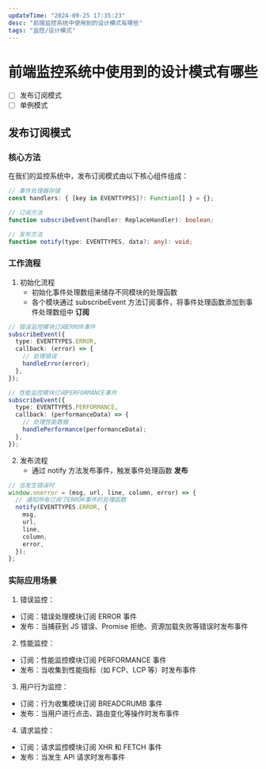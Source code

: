 ```yaml
---
updateTime: "2024-09-25 17:35:23"
desc: "前端监控系统中使用到的设计模式有哪些"
tags: "监控/设计模式"
---
```


# 前端监控系统中使用到的设计模式有哪些

- [ ] 发布订阅模式
- [ ] 单例模式

## 发布订阅模式

### 核心方法

在我们的监控系统中，发布订阅模式由以下核心组件组成：

```ts
// 事件处理器存储
const handlers: { [key in EVENTTYPES]?: Function[] } = {};

// 订阅方法
function subscribeEvent(handler: ReplaceHandler): boolean;

// 发布方法
function notify(type: EVENTTYPES, data?: any): void;
```

### 工作流程

1. 初始化流程
   - 初始化事件处理数组来储存不同模块的处理函数
   - 各个模块通过 subscribeEvent 方法订阅事件，将事件处理函数添加到事件处理数组中
     **订阅**

```ts
// 错误监控模块订阅ERROR事件
subscribeEvent({
  type: EVENTTYPES.ERROR,
  callback: (error) => {
    // 处理错误
    handleError(error);
  },
});

// 性能监控模块订阅PERFORMANCE事件
subscribeEvent({
  type: EVENTTYPES.PERFORMANCE,
  callback: (performanceData) => {
    // 处理性能数据
    handlePerformance(performanceData);
  },
});
```

2. 发布流程
   - 通过 notify 方法发布事件，触发事件处理函数
     **发布**

```ts
// 当发生错误时
window.onerror = (msg, url, line, column, error) => {
  // 通知所有订阅了ERROR事件的处理函数
  notify(EVENTTYPES.ERROR, {
    msg,
    url,
    line,
    column,
    error,
  });
};
```

### 实际应用场景

1. 错误监控：

- 订阅：错误处理模块订阅 ERROR 事件
- 发布：当捕获到 JS 错误、Promise 拒绝、资源加载失败等错误时发布事件

2. 性能监控：

- 订阅：性能监控模块订阅 PERFORMANCE 事件
- 发布：当收集到性能指标（如 FCP、LCP 等）时发布事件

3. 用户行为监控：

- 订阅：行为收集模块订阅 BREADCRUMB 事件
- 发布：当用户进行点击、路由变化等操作时发布事件

4. 请求监控：

- 订阅：请求监控模块订阅 XHR 和 FETCH 事件
- 发布：当发生 API 请求时发布事件
